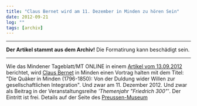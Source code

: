 ```yaml
---
title: "Claus Bernet wird am 11. Dezember in Minden zu hören Sein"
date: 2012-09-21
log: ""
tags: [archiv]
---
```

<hr><b>Der Artikel stammt aus dem Archiv!</b> Die Formatirung kann beschädigt sein.<hr>
<p>Wie das Mindener Tageblatt/MT ONLINE in einem <a href="http://www.mt-online.de/lokales/kultur/7033979_Friedrich_Minden_und_die_Welt.html">Artikel vom 13.09.2012</a> berichtet, wird <a href="http://quaekernachrichten.blogspot.de/">Claus Bernet</a> in Minden einen Vortrag halten mit dem Titel: "Die Quäker in Minden (1796-1850): Von der Duldung wider Willen zur gesellschaftlichen Integration". Und zwar am 11. Dezember 2012. Und zwar als Beitrag in der Veranstaltungsreihe <i>'Themenjahr "Friedrich 300"'</i>. Der Eintritt ist frei. Details auf der Seite des <a href="http://www.preussenmuseum.de/index.php?option=com_content&view=article&id=173%3Avortraege-des-mindener-geschichtsvereins&catid=42%3Anews-minden&Itemid=82&lang=de">Preussen-Museum</a></p>
